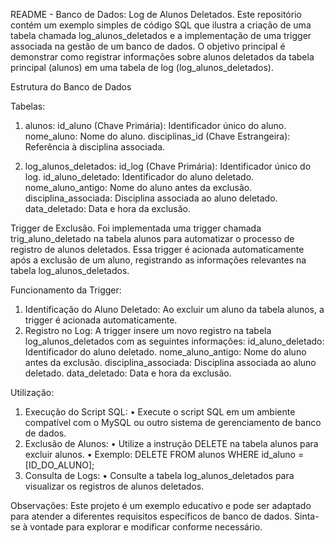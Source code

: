 README - Banco de Dados: Log de Alunos Deletados.
Este repositório contém um exemplo simples de código SQL que ilustra a criação de uma tabela chamada log_alunos_deletados e a implementação de uma trigger associada na gestão de um banco de dados. O objetivo principal é demonstrar como registrar informações sobre alunos deletados da tabela principal (alunos) em uma tabela de log (log_alunos_deletados).

Estrutura do Banco de Dados

Tabelas:
1.	alunos:
id_aluno (Chave Primária): Identificador único do aluno.
nome_aluno: Nome do aluno.
disciplinas_id (Chave Estrangeira): Referência à disciplina associada.

3.	log_alunos_deletados:
id_log (Chave Primária): Identificador único do log.
id_aluno_deletado: Identificador do aluno deletado.
nome_aluno_antigo: Nome do aluno antes da exclusão.
disciplina_associada: Disciplina associada ao aluno deletado.
data_deletado: Data e hora da exclusão.

Trigger de Exclusão.
Foi implementada uma trigger chamada trig_aluno_deletado na tabela alunos para automatizar o processo de registro de alunos deletados. Essa trigger é acionada automaticamente após a exclusão de um aluno, registrando as informações relevantes na tabela log_alunos_deletados.

Funcionamento da Trigger:
1.	Identificação do Aluno Deletado:
Ao excluir um aluno da tabela alunos, a trigger é acionada automaticamente.
2.	Registro no Log:
A trigger insere um novo registro na tabela log_alunos_deletados com as seguintes informações:
id_aluno_deletado: Identificador do aluno deletado.
nome_aluno_antigo: Nome do aluno antes da exclusão.
disciplina_associada: Disciplina associada ao aluno deletado.
data_deletado: Data e hora da exclusão.

Utilização:
1.	Execução do Script SQL:
•	Execute o script SQL em um ambiente compatível com o MySQL ou outro sistema de gerenciamento de banco de dados.
2.	Exclusão de Alunos:
•	Utilize a instrução DELETE na tabela alunos para excluir alunos.
•	Exemplo: DELETE FROM alunos WHERE id_aluno = [ID_DO_ALUNO];
3.	Consulta de Logs:
•	Consulte a tabela log_alunos_deletados para visualizar os registros de alunos deletados.

Observações:
Este projeto é um exemplo educativo e pode ser adaptado para atender a diferentes requisitos específicos de banco de dados. Sinta-se à vontade para explorar e modificar conforme necessário.
